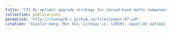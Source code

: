 ```yaml
---
title: "[7] On optimal upgrade strategy for second-hand multi-component systems sold with warranty"
collection: publications
permalink: 'http://xlwang28-c.github.io/files/paper-#7.pdf'
citation: 'Xiaolin Wang, Min Xie, Lishuai Li. (2019). &quot;On optimal upgrade strategy for second-hand multi-component systems sold with warranty.&quot; <i>International Journal of Production Research</i>. 57(3), 847-864.'
---
```

